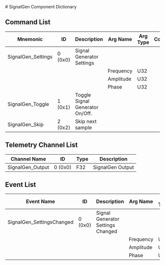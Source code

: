 <title>SignalGen Component Dictionary</title>
# SignalGen Component Dictionary


## Command List

|Mnemonic|ID|Description|Arg Name|Arg Type|Comment
|---|---|---|---|---|---|
|SignalGen_Settings|0 (0x0)|Signal Generator Settings| | |
| | | |Frequency|U32||
| | | |Amplitude|U32||
| | | |Phase|U32||
|SignalGen_Toggle|1 (0x1)|Toggle Signal Generator On/Off.| | |
|SignalGen_Skip|2 (0x2)|Skip next sample| | |

## Telemetry Channel List

|Channel Name|ID|Type|Description|
|---|---|---|---|
|SignalGen_Output|0 (0x0)|F32|SignalGen Output|

## Event List

|Event Name|ID|Description|Arg Name|Arg Type|Arg Size|Description
|---|---|---|---|---|---|---|
|SignalGen_SettingsChanged|0 (0x0)|Signal Generator Settings Changed| | | | |
| | | |Frequency|U32|||
| | | |Amplitude|U32|||
| | | |Phase|U32|||
